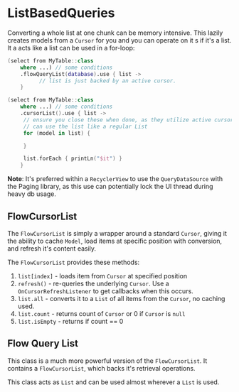 # ListBasedQueries

Converting a whole list at one chunk can be memory intensive. This lazily creates models from a `Cursor` for you and you can operate on it s if it's a list. It a acts like a list can be used in a for-loop:


```kotlin
(select from MyTable::class
    where ...) // some conditions
    .flowQueryList(database).use { list ->
          // list is just backed by an active cursor.
    }

(select from MyTable::class
    where ...) // some conditions
    .cursorList().use { list ->
     // ensure you close these when done, as they utilize active cursors :)
     // can use the list like a regular List
     for (model in list) {

     }

     list.forEach { printLn("$it") }
    }

```

**Note**: It's preferred within a `RecyclerView` to use the `QueryDataSource` with the Paging library, as this use can potentially lock the UI thread during heavy db usage.

## FlowCursorList

The `FlowCursorList` is simply a wrapper around a standard `Cursor`, giving it the ability to cache `Model`, load items at specific position with conversion, and refresh it's content easily.

The `FlowCursorList` provides these methods:

1. `list[index]` - loads item from `Cursor` at specified position
2. `refresh()` - re-queries the underlying `Cursor`. Use a `OnCursorRefreshListener` to get callbacks when this occurs.
3. `list.all` - converts it to a `List` of all items from the `Cursor`, no caching used.
4. `list.count` - returns count of `Cursor` or 0 if `Cursor` is `null`
5. `list.isEmpty` - returns if count == 0

## Flow Query List

This class is a much more powerful version of the `FlowCursorList`. It contains a `FlowCursorList`, which backs it's retrieval operations.

This class acts as `List` and can be used almost wherever a `List` is used.
